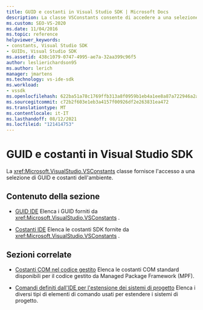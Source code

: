 ```yaml
---
title: GUID e costanti in Visual Studio SDK | Microsoft Docs
description: La classe VSConstants consente di accedere a una selezione di GUID e costanti dell'ambiente in Visual Studio SDK.
ms.custom: SEO-VS-2020
ms.date: 11/04/2016
ms.topic: reference
helpviewer_keywords:
- constants, Visual Studio SDK
- GUIDs, Visual Studio SDK
ms.assetid: 438c1079-0747-4995-ae7a-32aa399c96f5
author: leslierichardson95
ms.author: lerich
manager: jmartens
ms.technology: vs-ide-sdk
ms.workload:
- vssdk
ms.openlocfilehash: 622ba51a78c1769ffb313a8f0959b1eb4a1ee8a87a722946a2a5975e76c32b8a
ms.sourcegitcommit: c72b2f603e1eb3a4157f00926df2e263831ea472
ms.translationtype: MT
ms.contentlocale: it-IT
ms.lasthandoff: 08/12/2021
ms.locfileid: "121414753"
---
```

# <a name="guids-and-constants-in-the-visual-studio-sdk"></a>GUID e costanti in Visual Studio SDK
La <xref:Microsoft.VisualStudio.VSConstants> classe fornisce l'accesso a una selezione di GUID e costanti dell'ambiente.

## <a name="in-this-section"></a>Contenuto della sezione
- [GUID IDE](../extensibility/ide-guids.md) Elenca i GUID forniti da <xref:Microsoft.VisualStudio.VSConstants> .

- [Costanti IDE](../extensibility/ide-constants.md) Elenca le costanti SDK fornite da <xref:Microsoft.VisualStudio.VSConstants> .

## <a name="related-sections"></a>Sezioni correlate
- [Costanti COM nel codice gestito](../extensibility/com-constants-in-managed-code.md) Elenca le costanti COM standard disponibili per il codice gestito da Managed Package Framework (MPF).

- [Comandi definiti dall'IDE per l'estensione dei sistemi di progetto](../extensibility/internals/ide-defined-commands-for-extending-project-systems.md) Elenca i diversi tipi di elementi di comando usati per estendere i sistemi di progetto.
